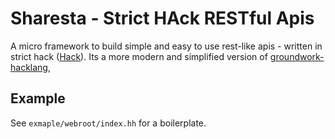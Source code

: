 # Sharesta - Strict HAck RESTful Apis

A micro framework to build simple and easy to use rest-like apis - written in
strict hack ([Hack](http://hacklang.org)). Its a more modern and simplified
version of [groundwork-hacklang](https://github.com/ndavison/groundwork-hacklang), 

## Example

See `exmaple/webroot/index.hh` for a boilerplate.
